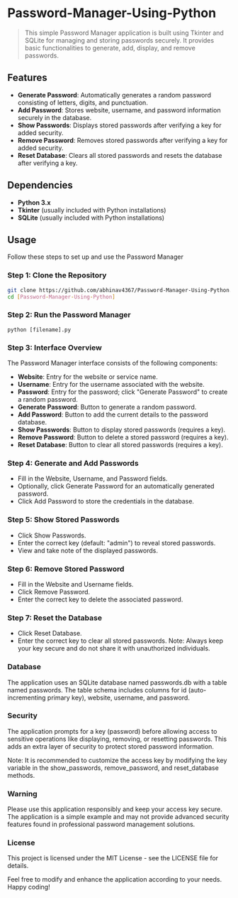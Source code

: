 # Password-Manager-Using-Python
> This simple Password Manager application is built using Tkinter and SQLite for managing and storing passwords securely. It provides basic functionalities to generate, add, display, and remove passwords.

## Features
- **Generate Password**: Automatically generates a random password consisting of letters, digits, and punctuation.
- **Add Password**: Stores website, username, and password information securely in the database.
- **Show Passwords**: Displays stored passwords after verifying a key for added security.
- **Remove Password**: Removes stored passwords after verifying a key for added security.
- **Reset Database**: Clears all stored passwords and resets the database after verifying a key.

## Dependencies
- **Python 3.x**
- **Tkinter** (usually included with Python installations)
- **SQLite** (usually included with Python installations)

## Usage
Follow these steps to set up and use the Password Manager
### **Step 1: Clone the Repository**
```bash
git clone https://github.com/abhinav4367/Password-Manager-Using-Python.git
cd [Password-Manager-Using-Python]
```
### **Step 2: Run the Password Manager**
```
python [filename].py
```
### **Step 3: Interface Overview**
The Password Manager interface consists of the following components:

- **Website**: Entry for the website or service name.
- **Username**: Entry for the username associated with the website.
- **Password**: Entry for the password; click "Generate Password" to create a random password.
- **Generate Password**: Button to generate a random password.
- **Add Password**: Button to add the current details to the password database.
- **Show Passwords**: Button to display stored passwords (requires a key).
- **Remove Password**: Button to delete a stored password (requires a key).
- **Reset Database**: Button to clear all stored passwords (requires a key).
### **Step 4: Generate and Add Passwords**
- Fill in the Website, Username, and Password fields.
- Optionally, click Generate Password for an automatically generated password.
- Click Add Password to store the credentials in the database.
### **Step 5: Show Stored Passwords**
- Click Show Passwords.
- Enter the correct key (default: "admin") to reveal stored passwords.
- View and take note of the displayed passwords.
### **Step 6: Remove Stored Password**
- Fill in the Website and Username fields.
- Click Remove Password.
- Enter the correct key to delete the associated password.
### **Step 7: Reset the Database**
- Click Reset Database.
- Enter the correct key to clear all stored passwords.
Note: Always keep your key secure and do not share it with unauthorized individuals.

### Database
The application uses an SQLite database named passwords.db with a table named passwords. The table schema includes columns for id (auto-incrementing primary key), website, username, and password.

### Security
The application prompts for a key (password) before allowing access to sensitive operations like displaying, removing, or resetting passwords. This adds an extra layer of security to protect stored password information.

Note: It is recommended to customize the access key by modifying the key variable in the show_passwords, remove_password, and reset_database methods.

### Warning
Please use this application responsibly and keep your access key secure. The application is a simple example and may not provide advanced security features found in professional password management solutions.

### License
This project is licensed under the MIT License - see the LICENSE file for details.

Feel free to modify and enhance the application according to your needs. Happy coding!


